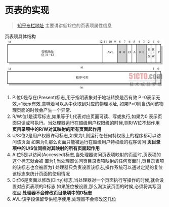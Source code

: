 # 页表的实现

> [知乎专栏地址](https://zhuanlan.zhihu.com/p/67813716)
> 主要讲讲低12位的页表项属性信息

页表项具体结构
![页表项具体结构](images/%E9%A1%B5%E8%A1%A8%E9%A1%B9.jpg)

1. P:位0是存在(Present)标志,用于指明表象对于地址转换是否有效
   P=0表示无效,=1表示有效,意味着可以从中获取到对应的物理地址,
   如果P=0则当访问该物理页面的时候会产生一个异常.
2. R/W:位1是读写标志,如果等于1,代表对应页面可读、写或执行,如果为0
   表示页面只读或可执行。当处理器运行在超级用户权限级的时候,则R/W位不起作用
   **页目录项中的R/W对其映射的所有页面起作用**
3. U/S:位2是用户权限许可标志,如果为1,则运行在任何特权级上的程序都可以访问该页面
   如果为0,那么页面只能被运行在超级用户特权级的程序访问
   **页目录项中的U/S位同样对其映射的所有页面起作用**
4. A:位5是以访问(Accessed)标志,当处理器访问页表项映射的页面时,页表项的这个标志就会被
   置为1,当处理器访问页目录表项映射的任何页面时,页目录表项的该标志也会被置为1
   处理器只负责设置该标志,操作系统可以通过定期的复位该标志来统计页面的使用情况
5. D:位6是页面以修改(Dirty)标志,当处理器对一个页面执行写操作的时候,就会设置对应页表项的D标志
   如果脏位被设置,那么淘汰该页面的时候,必须将其写回磁盘
   **处理器不会修改页目录项中的D标志**
6. AVL:该字段保留专供程序使用,处理器不会修改这几位